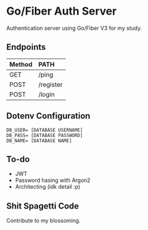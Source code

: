 # Go/Fiber Auth Server
Authentication server using Go/Fiber V3 for my study.
 
## Endpoints

| Method | PATH  |
| :--- | :--- |
| GET | /ping |
| POST | /register |
| POST | /login |

## Dotenv Configuration
```
DB_USER= [DATABASE USERNAME]
DB_PASS= [DATABASE PASSWORD]
DB_NAME= [DATABASE NAME]
```

## To-do
- JWT
- Password hasing with Argon2
- Architecting (idk detail :p)

## Shit Spagetti Code
Contribute to my blossoming.
